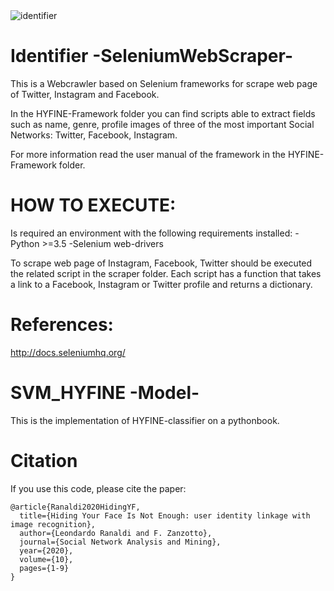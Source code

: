 <img src="https://raw.githubusercontent.com/leooJo/SeleniumWebScraper/master/identifier.png" title="identifier">


# Identifier -SeleniumWebScraper-
This is a Webcrawler based on Selenium frameworks for scrape web page of Twitter, Instagram and Facebook.

In the HYFINE-Framework folder you can find scripts able to extract fields such as name, genre, profile images of three of the most important Social Networks: Twitter, Facebook, Instagram.

For more information read the user manual of the framework in the HYFINE-Framework folder.


# HOW TO EXECUTE:

Is required an environment with the following requirements installed:
-Python >=3.5
-Selenium web-drivers

To scrape web page of Instagram, Facebook, Twitter should be executed the related script in the scraper folder.
Each script has a function that takes a link to a Facebook, Instagram or Twitter profile and returns a dictionary.

 


# References:

http://docs.seleniumhq.org/


# SVM_HYFINE -Model-

This is the implementation of HYFINE-classifier on a pythonbook.

# Citation
If you use this code, please cite the paper:
```
@article{Ranaldi2020HidingYF,
  title={Hiding Your Face Is Not Enough: user identity linkage with image recognition},
  author={Leondardo Ranaldi and F. Zanzotto},
  journal={Social Network Analysis and Mining},
  year={2020},
  volume={10},
  pages={1-9}
}
```
```
